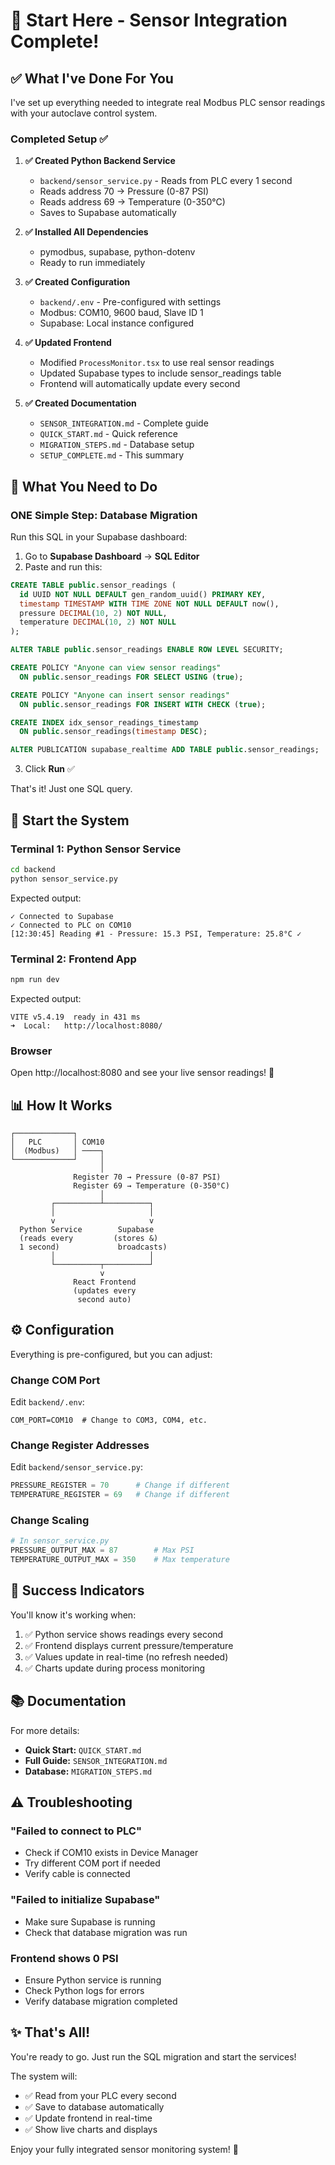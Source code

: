 # 🚀 Start Here - Sensor Integration Complete!

## ✅ What I've Done For You

I've set up everything needed to integrate real Modbus PLC sensor readings with your autoclave control system.

### Completed Setup ✅

1. **✅ Created Python Backend Service**
   - `backend/sensor_service.py` - Reads from PLC every 1 second
   - Reads address 70 → Pressure (0-87 PSI)
   - Reads address 69 → Temperature (0-350°C)
   - Saves to Supabase automatically

2. **✅ Installed All Dependencies**
   - pymodbus, supabase, python-dotenv
   - Ready to run immediately

3. **✅ Created Configuration**
   - `backend/.env` - Pre-configured with settings
   - Modbus: COM10, 9600 baud, Slave ID 1
   - Supabase: Local instance configured

4. **✅ Updated Frontend**
   - Modified `ProcessMonitor.tsx` to use real sensor readings
   - Updated Supabase types to include sensor_readings table
   - Frontend will automatically update every second

5. **✅ Created Documentation**
   - `SENSOR_INTEGRATION.md` - Complete guide
   - `QUICK_START.md` - Quick reference
   - `MIGRATION_STEPS.md` - Database setup
   - `SETUP_COMPLETE.md` - This summary

## 🎯 What You Need to Do

### ONE Simple Step: Database Migration

Run this SQL in your Supabase dashboard:

1. Go to **Supabase Dashboard** → **SQL Editor**
2. Paste and run this:

```sql
CREATE TABLE public.sensor_readings (
  id UUID NOT NULL DEFAULT gen_random_uuid() PRIMARY KEY,
  timestamp TIMESTAMP WITH TIME ZONE NOT NULL DEFAULT now(),
  pressure DECIMAL(10, 2) NOT NULL,
  temperature DECIMAL(10, 2) NOT NULL
);

ALTER TABLE public.sensor_readings ENABLE ROW LEVEL SECURITY;

CREATE POLICY "Anyone can view sensor readings" 
  ON public.sensor_readings FOR SELECT USING (true);

CREATE POLICY "Anyone can insert sensor readings" 
  ON public.sensor_readings FOR INSERT WITH CHECK (true);

CREATE INDEX idx_sensor_readings_timestamp 
  ON public.sensor_readings(timestamp DESC);

ALTER PUBLICATION supabase_realtime ADD TABLE public.sensor_readings;
```

3. Click **Run** ✅

That's it! Just one SQL query.

## 🚀 Start the System

### Terminal 1: Python Sensor Service
```bash
cd backend
python sensor_service.py
```

Expected output:
```
✓ Connected to Supabase
✓ Connected to PLC on COM10
[12:30:45] Reading #1 - Pressure: 15.3 PSI, Temperature: 25.8°C ✓
```

### Terminal 2: Frontend App
```bash
npm run dev
```

Expected output:
```
VITE v5.4.19  ready in 431 ms
➜  Local:   http://localhost:8080/
```

### Browser
Open http://localhost:8080 and see your live sensor readings! 🎉

## 📊 How It Works

```
┌─────────────┐
│   PLC       │ COM10
│  (Modbus)   │ ────┐
└─────────────┘     │
                    │
              Register 70 → Pressure (0-87 PSI)
              Register 69 → Temperature (0-350°C)
                    │
         ┌──────────┴──────────┐
         │                     │
         v                     v
  Python Service        Supabase
  (reads every         (stores &)
  1 second)             broadcasts)
         │                     │
         └──────────┬──────────┘
                    v
              React Frontend
              (updates every
               second auto)
```

## ⚙️ Configuration

Everything is pre-configured, but you can adjust:

### Change COM Port
Edit `backend/.env`:
```env
COM_PORT=COM10  # Change to COM3, COM4, etc.
```

### Change Register Addresses
Edit `backend/sensor_service.py`:
```python
PRESSURE_REGISTER = 70      # Change if different
TEMPERATURE_REGISTER = 69   # Change if different
```

### Change Scaling
```python
# In sensor_service.py
PRESSURE_OUTPUT_MAX = 87        # Max PSI
TEMPERATURE_OUTPUT_MAX = 350    # Max temperature
```

## 🎉 Success Indicators

You'll know it's working when:

1. ✅ Python service shows readings every second
2. ✅ Frontend displays current pressure/temperature
3. ✅ Values update in real-time (no refresh needed)
4. ✅ Charts update during process monitoring

## 📚 Documentation

For more details:
- **Quick Start:** `QUICK_START.md`
- **Full Guide:** `SENSOR_INTEGRATION.md`
- **Database:** `MIGRATION_STEPS.md`

## ⚠️ Troubleshooting

### "Failed to connect to PLC"
- Check if COM10 exists in Device Manager
- Try different COM port if needed
- Verify cable is connected

### "Failed to initialize Supabase"
- Make sure Supabase is running
- Check that database migration was run

### Frontend shows 0 PSI
- Ensure Python service is running
- Check Python logs for errors
- Verify database migration completed

## ✨ That's All!

You're ready to go. Just run the SQL migration and start the services!

The system will:
- ✅ Read from your PLC every second
- ✅ Save to database automatically
- ✅ Update frontend in real-time
- ✅ Show live charts and displays

Enjoy your fully integrated sensor monitoring system! 🎊

